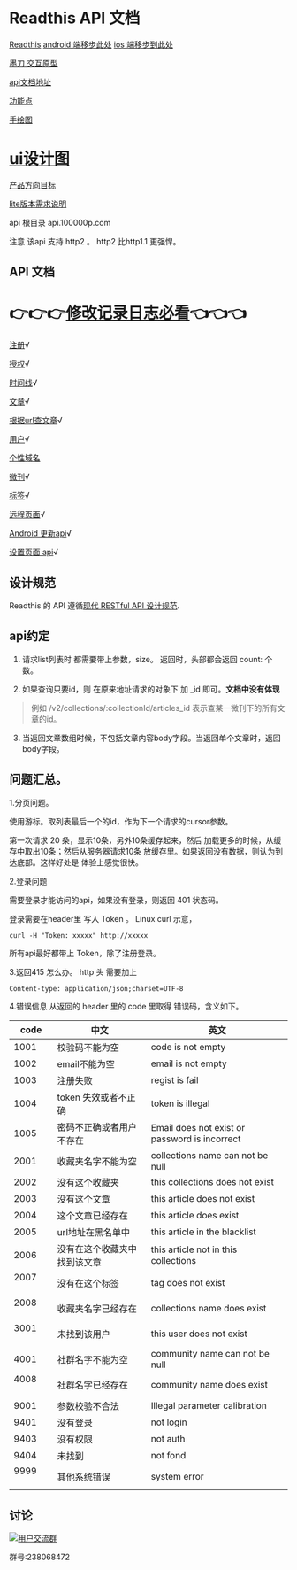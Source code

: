 # Readthis API 文档

 [Readthis](http://100000p.com) 
 [android 端移步此处](https://github.com/zhangshanhai/100000p-android) 
 [ios 端移步到此处](https://github.com/zhangshanhai/100000p-ios)

[墨刀 交互原型](https://pro.modao.cc/app/LBLKgOOullAvgb5V9e8N1hGmWZ4DHHd)

[api文档地址](https://github.com/zhangshanhai/readthis-api)

[功能点](https://github.com/zhangshanhai/readthis-web/blob/master/README.md)

[手绘图](https://github.com/zhangshanhai/readthis-web/blob/master/img/index.md)

# [ui设计图](https://github.com/zhangshanhai/readthis-web/tree/master/10%E4%B8%87%E5%8A%A0)

[产品方向目标](https://github.com/zhangshanhai/readthis-api/blob/master/pm.md)


[lite版本需求说明](https://github.com/zhangshanhai/readthis-api/blob/master/lite.md)

api 根目录 api.100000p.com

注意 该api 支持 http2 。 http2 比http1.1 更强悍。

## API 文档

# 👉👉👉[修改记录日志必看](https://github.com/zhangshanhai/readthis-api/blob/master/changeLog.md)👈👈👈

[注册](https://github.com/zhangshanhai/readthis-api/blob/master/doc/register.md)√

[授权](https://github.com/zhangshanhai/readthis-api/blob/master/doc/authorization.md)√


[时间线](https://github.com/zhangshanhai/readthis-api/blob/master/doc/timelines.md)√

[文章](https://github.com/zhangshanhai/readthis-api/blob/master/doc/articles.md)√


[根据url查文章](https://github.com/zhangshanhai/readthis-api/blob/master/doc/bases.md)√


[用户](https://github.com/zhangshanhai/readthis-api/blob/master/doc/users.md)√


[个性域名](https://github.com/zhangshanhai/readthis-api/blob/master/doc/url-tokens.md)


[微刊](https://github.com/zhangshanhai/readthis-api/blob/master/doc/collections.md)√


[标签](https://github.com/zhangshanhai/readthis-api/blob/master/doc/tags.md)√


[远程页面](https://github.com/zhangshanhai/readthis-api/blob/master/doc/remote-pages.md)√

[Android 更新api](https://github.com/zhangshanhai/readthis-api/blob/master/doc/androidUpdate.md)√

[设置页面 api](https://github.com/zhangshanhai/readthis-api/blob/master/doc/setting.md)√

## 设计规范

Readthis 的 API 遵循[现代 RESTful API 设计规范](https://github.com/BlackGlory/modern-restful-api-design-specification).


## api约定

1. 请求list列表时 都需要带上参数，size。
返回时，头部都会返回 count: 个数。

2. 如果查询只要id，则 在原来地址请求的对象下 加 _id 即可。**文档中没有体现**

> 例如 /v2/collections/:collectionId/articles_id  表示查某一微刊下的所有文章的id。

3. 当返回文章数组时候，不包括文章内容body字段。当返回单个文章时，返回body字段。

## 问题汇总。

1.分页问题。

使用游标。取列表最后一个的id，作为下一个请求的cursor参数。

第一次请求 20 条，显示10条，另外10条缓存起来，然后 加载更多的时候，从缓存中取出10条；然后从服务器请求10条 放缓存里。如果返回没有数据，则认为到达底部。这样好处是 体验上感觉很快。

2.登录问题

需要登录才能访问的api，如果没有登录，则返回 401 状态码。

登录需要在header里 写入 Token 。
Linux curl 示意，

```
curl -H "Token: xxxxx" http://xxxxx
```

所有api最好都带上 Token，除了注册登录。

3.返回415 怎么办。 http 头 需要加上

```
Content-type: application/json;charset=UTF-8
```
 
4.错误信息 从返回的 header 里的 code 里取得 错误码，含义如下。

| code         | 中文   | 英文 | 
| ------------ | ----- | ---- |
| 1001         |校验码不能为空 | code is not empty| 
| 1002         |email不能为空 | email is not empty| 
| 1003         |注册失败 | regist is fail| 
| 1004         |token 失效或者不正确| token is illegal| 
| 1005         |密码不正确或者用户不存在|Email does not exist or password is incorrect| 
| 2001         |收藏夹名字不能为空|collections name can not be null| 
| 2002         |没有这个收藏夹|this collections does not exist| 
| 2003         |没有这个文章|this article does not exist| 
| 2004         |这个文章已经存在|this article does exist| 
| 2005         |url地址在黑名单中|this article in the blacklist| 
| 2006         |没有在这个收藏夹中找到该文章|this article not in this collections| 
| 2007         |没有在这个标签|tag does not exist| 
| 2008         |收藏夹名字已经存在|collections name does  exist| 
| 3001         |未找到该用户|this user does not exist| 
| 4001         |社群名字不能为空|community name can not be null| 
| 4008         |社群名字已经存在|community name does  exist| 
|9001|参数校验不合法|Illegal parameter calibration |
|9401|没有登录|not login|
|9403|没有权限|not auth|
|9404|未找到|not fond|
| 9999         |其他系统错误|system error| 



## 讨论

[![](http://pub.idqqimg.com/wpa/images/group.png "用户交流群")](http://shang.qq.com/wpa/qunwpa?idkey=bc60b852e963704404153f225800257ab64dc5727cab6e777166f7d76046ba7a)

群号:238068472
